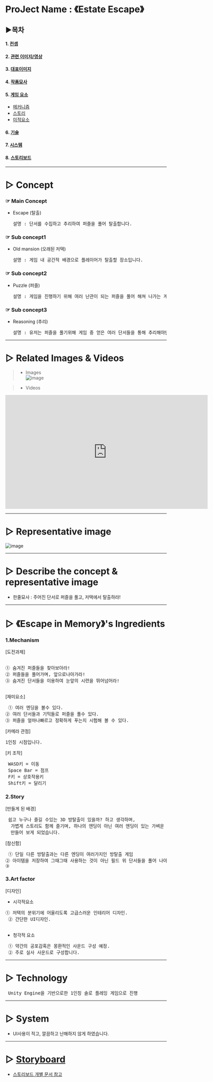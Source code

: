 # ProJect Name : 《Estate Escape》   

## ▶목차
#### 1. [컨셉](#-concept)
#### 2. [관련 이미지/영상](#-related-images--videos)
#### 3. [대표이미지](#-representative-image)
#### 4. [작품묘사](#-describe-the-concept--representative-image)
#### 5. [게임 요소](#-escape-to-memorys-ingredients)
   - [메커니즘](#1mechanism)
   - [스토리](#2story)
   - [미적요소](#3art-factor)   
       
#### 6. [기술](#-technology)
#### 7. [시스템](#-system)
#### 8. [스토리보드](#-storyboard)

_________________________________________________________________________________
    
# ▷ Concept
### ☞ Main Concept
 - Escape (탈출)
   <pre>설명 : 단서를 수집하고 추리하여 퍼즐을 풀어 탈출합니다.</pre>    
			
### ☞ Sub concept1
 - Old mansion (오래된 저택)
     <pre>설명 : 게임 내 공간적 배경으로 플레이어가 탈출할 장소입니다.</pre>     
			
### ☞ Sub concept2
 - Puzzle (퍼즐)
     <pre>설명 : 게임을 진행하기 위해 여러 난관이 되는 퍼즐을 풀어 해쳐 나가는 게임입니다.</pre>        
			
### ☞ Sub concept3
 - Reasoning (추리)
     <pre>설명 : 유저는 퍼즐을 풀기위해 게임 중 얻은 여러 단서들을 통해 추리해야만 합니다.</pre>

    
-------------------------------------------------------------------------------
    
# ▷ Related Images & Videos

> - Images   
![image](https://user-images.githubusercontent.com/63893895/168222054-f4a2e242-9197-4217-850a-7210e88acf29.png)

   
> - Videos   
 <iframe width="632" height="356" src="https://www.youtube.com/embed/-pHsFDiRqOM" title="YouTube video player" frameborder="0" allow="accelerometer; autoplay; clipboard-write; encrypted-media; gyroscope; picture-in-picture" allowfullscreen></iframe> 
  
------------------------------------------------------------------------------

# ▷ Representative image
![image](https://user-images.githubusercontent.com/63893895/139111967-f8332f51-23b3-49bc-9e1b-6a987f91a88b.png)

------------------------------------------------------------------------------

# ▷ Describe the concept & representative image
  - 한줄묘사 :  주어진 단서로 퍼즐을 풀고, 저택에서 탈출하라!
------------------------------------------------------------------------------    

# ▷ 《Escape in Memory》's Ingredients
### 1.Mechanism    
  [도전과제]    
  <pre> 
① 숨겨진 퍼즐들을 찾아보아라!
② 퍼즐들을 풀어가며, 앞으로나아가라!
③ 숨겨진 단서들을 이용하여 눈앞의 시련을 뛰어넘어라!

</pre>   

  [재미요소]   
<pre> ① 여러 엔딩을 볼수 있다.
② 여러 단서들과 기믹들로 퍼즐을 풀수 있다.
③ 퍼즐을 얼마나빠르고 정확하게 푸는지 시험해 볼 수 있다.</pre>    
 
  [카메라 관점]
<pre>1인칭 시점입니다.</pre>
  
  [키 조작]
  <pre> WASD키 = 이동
 Space Bar = 점프
 F키 = 상호작용키
 Shift키 = 달리기</pre>

### 2.Story
  [만들게 된 배경]
  <pre> 쉽고 누구나 즐길 수있는 3D 방탈출이 있을까? 하고 생각하며,
  가볍게 스토리도 함께 즐기며, 하나의 엔딩이 아닌 여러 엔딩이 있는 가벼운 방탈출을 생각해내어
  만들어 보게 되었습니다.</pre>

 [참신함]
 <pre> ① 단일 다른 방탈출과는 다른 엔딩이 여러가지인 방탈출 게임
② 아이템을 저장하여 그때그때 사용하는 것이 아닌 필드 위 단서들을 풀어 나아가며, 상호작용을 하여 퍼즐을 해결하는 점. 
③ 
</pre>

### 3.Art factor
 [디자인]
 - 시각적요소 
 <pre>① 저택의 분위기에 어울리도록 고급스러운 인테리어 디자인.
 ② 간단한 UI디자인.
 </pre>    

 - 청각적 요소    
 <pre> ① 약간의 공포감혹은 몽환적인 사운드 구성 예정.
 ② 주로 실사 사운드로 구성합니다. </pre>

------------------------------------------------------------------------------   

# ▷ Technology
<pre> Unity Engine을 기반으로한 1인칭 솔로 플레잉 게임으로 진행</pre> 

------------------------------------------------------------------------------     

# ▷ System
 - UI사용이 적고, 깔끔하고 난해하지 않게 하였습니다.

------------------------------------------------------------------------------     

# ▷ [Storyboard](/Storybord.md)
   - [스토리보드 개별 문서 참고](/Storybord.md)
  

